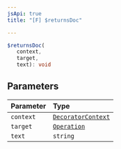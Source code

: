 ```yaml
---
jsApi: true
title: "[F] $returnsDoc"

---
```

```ts
$returnsDoc(
   context, 
   target, 
   text): void
```

## Parameters

| Parameter | Type |
| :------ | :------ |
| `context` | [`DecoratorContext`](../interfaces/DecoratorContext.md) |
| `target` | [`Operation`](../interfaces/Operation.md) |
| `text` | `string` |
